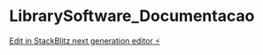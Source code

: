 # LibrarySoftware_Documentacao

[Edit in StackBlitz next generation editor ⚡️](https://stackblitz.com/~/github.com/isachiocheta/LibrarySoftware_Documentacao)